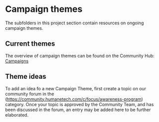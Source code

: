 # Campaign themes

The subfolders in this project section contain resources on ongoing campaign themes.

## Current themes

The overview of campaign themes can be found on the Community Hub: [Campaigns](https://humanetech.community/awareness-program/campaign-themes/)

## Theme ideas

To add an idea fo a new Campaign Theme, first create a topic on our community forum in the (https://community.humanetech.com/c/focus/awareness-program) category. Once your topic is approved by the Community Team, and has been discussed in the forum, an entry may be added here to be further elaborated.